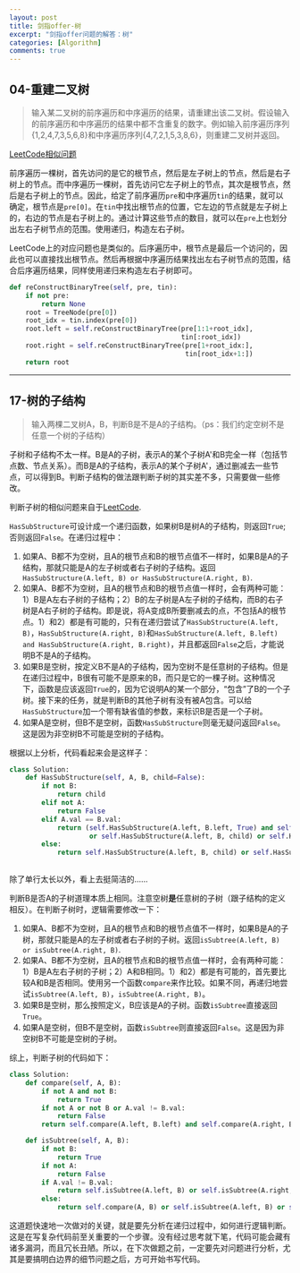```yaml
---
layout: post
title: 剑指offer-树
excerpt: "剑指offer问题的解答：树"
categories: [Algorithm]
comments: true
---
```


## 04-重建二叉树

> 输入某二叉树的前序遍历和中序遍历的结果，请重建出该二叉树。假设输入的前序遍历和中序遍历的结果中都不含重复的数字。例如输入前序遍历序列{1,2,4,7,3,5,6,8}和中序遍历序列{4,7,2,1,5,3,8,6}，则重建二叉树并返回。

[LeetCode相似问题](<https://leetcode.com/problems/construct-binary-tree-from-inorder-and-postorder-traversal/>)

前序遍历一棵树，首先访问的是它的根节点，然后是左子树上的节点，然后是右子树上的节点。而中序遍历一棵树，首先访问它左子树上的节点，其次是根节点，然后是右子树上的节点。因此，给定了前序遍历`pre`和中序遍历`tin`的结果，就可以确定，根节点是`pre[0]`。在`tin`中找出根节点的位置，它左边的节点就是左子树上的，右边的节点是右子树上的。通过计算这些节点的数目，就可以在`pre`上也划分出左右子树节点的范围。使用递归，构造左右子树。

LeetCode上的对应问题也是类似的。后序遍历中，根节点是最后一个访问的，因此也可以直接找出根节点。然后再根据中序遍历结果找出左右子树节点的范围，结合后序遍历结果，同样使用递归来构造左右子树即可。

```python
def reConstructBinaryTree(self, pre, tin):
	if not pre:
	    return None
	root = TreeNode(pre[0])
	root_idx = tin.index(pre[0])
	root.left = self.reConstructBinaryTree(pre[1:1+root_idx],
	                                       tin[:root_idx])
	root.right = self.reConstructBinaryTree(pre[1+root_idx:],
	                                        tin[root_idx+1:])
	return root
```



---



## 17-树的子结构

> 输入两棵二叉树A，B，判断B是不是A的子结构。（ps：我们约定空树不是任意一个树的子结构）

子树和子结构不太一样。B是A的子树，表示A的某个子树A'和B完全一样（包括节点数、节点关系）。而B是A的子结构，表示A的某个子树A'，通过删减去一些节点，可以得到B。判断子结构的做法跟判断子树的其实差不多，只需要做一些修改。

判断子树的相似问题来自于[LeetCode](<https://leetcode.com/problems/subtree-of-another-tree/>).

`HasSubStructure`可设计成一个递归函数，如果树B是树A的子结构，则返回`True`;否则返回`False`。在递归过程中：

1. 如果A、B都不为空树，且A的根节点和B的根节点值不一样时，如果B是A的子结构，那就只能是A的左子树或者右子树的子结构。返回`HasSubStructure(A.left, B) or HasSubStructure(A.right, B)`.
2. 如果A、B都不为空树，且A的根节点和B的根节点值一样时，会有两种可能：1）B是A左右子树的子结构；2）B的左子树是A左子树的子结构，而B的右子树是A右子树的子结构。即是说，将A变成B所要删减去的点，不包括A的根节点。1）和2）都是有可能的，只有在递归尝试了`HasSubStructure(A.left, B)`，`HasSubStructure(A.right, B)`和`HasSubStructure(A.left, B.left) and HasSubStructure(A.right, B.right)`，并且都返回`False`之后，才能说明B不是A的子结构。
3. 如果B是空树，按定义B不是A的子结构，因为空树不是任意树的子结构。但是在递归过程中，B很有可能不是原来的B，而只是它的一棵子树。这种情况下，函数是应该返回`True`的，因为它说明A的某一个部分，“包含”了B的一个子树。接下来的任务，就是判断B的其他子树有没有被A包含。可以给`HasSubStructure`加一个带有缺省值的参数，来标识B是否是一个子树。
4. 如果A是空树，但B不是空树，函数`HasSubStructure`则毫无疑问返回`False`。这是因为非空树B不可能是空树的子结构。

根据以上分析，代码看起来会是这样子：

```python
class Solution:
    def HasSubStructure(self, A, B, child=False):
        if not B:
            return child
        elif not A:
            return False
        elif A.val == B.val:
            return (self.HasSubStructure(A.left, B.left, True) and self.HasSubStructure(A.right, B.right, True)) \
                    or self.HasSubStructure(A.left, B, child) or self.HasSubStructure(A.right, B, child)
        else:
            return self.HasSubStructure(A.left, B, child) or self.HasSubStructure(A.right, B, child)
        
```

除了单行太长以外，看上去挺简洁的……

判断B是否A的子树道理本质上相同。注意空树**是**任意树的子树（跟子结构的定义相反）。在判断子树时，逻辑需要修改一下：

1. 如果A、B都不为空树，且A的根节点和B的根节点值不一样时，如果B是A的子树，那就只能是A的左子树或者右子树的子树。返回`isSubtree(A.left, B) or isSubtree(A.right, B)`.
2. 如果A、B都不为空树，且A的根节点和B的根节点值一样时，会有两种可能：1）B是A左右子树的子树；2）A和B相同。1）和2）都是有可能的，首先要比较A和B是否相同。使用另一个函数`compare`来作比较。如果不同，再递归地尝试`isSubtree(A.left, B)`，`isSubtree(A.right, B)`。
3. 如果B是空树，那么按照定义，B应该是A的子树。函数`isSubtree`直接返回`True`。
4. 如果A是空树，但B不是空树，函数`isSubtree`则直接返回`False`。这是因为非空树B不可能是空树的子树。

综上，判断子树的代码如下：

```python
class Solution:
    def compare(self, A, B):
        if not A and not B:
            return True
        if not A or not B or A.val != B.val:
            return False
        return self.compare(A.left, B.left) and self.compare(A.right, B.right)

    def isSubtree(self, A, B):
        if not B:
            return True
        if not A:
            return False
        if A.val != B.val:
            return self.isSubtree(A.left, B) or self.isSubtree(A.right, B)
        else:
            return self.compare(A, B) or self.isSubtree(A.left, B) or self.isSubtree(A.right, B)
```

这道题快速地一次做对的关键，就是要先分析在递归过程中，如何进行逻辑判断。这是在写复杂代码前至关重要的一个步骤。没有经过思考就下笔，代码可能会藏有诸多漏洞，而且冗长丑陋。所以，在下次做题之前，一定要先对问题进行分析，尤其是要搞明白边界的细节问题之后，方可开始书写代码。



